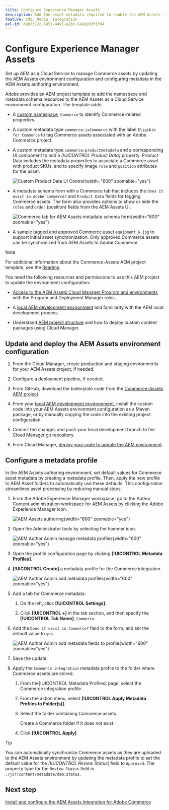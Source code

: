 ```yaml
---
title: Configure Experience Manager Assets
description: Add the asset metadata required to enable the AEM Assets Integration for Commerce to synchronize assets between Adobe Commerce and Experience Manager Assets projects.
feature: CMS, Media, Integration
exl-id: deb7c12c-5951-4491-a2bc-542e993f1f84
---
```

# Configure Experience Manager Assets

Set up AEM as a Cloud Service to manage Commerce assets by updating the AEM Assets environment configuration and configuring metadata in the AEM Assets authoring environment.

Adobe provides an AEM project template to add the namespace and metadata schema resources to the AEM Assets as a Cloud Service environment configuration. The template adds:

- A [custom namespace](https://github.com/ankumalh/assets-commerce/blob/main/ui.config/jcr_root/apps/commerce/config/org.apache.sling.jcr.repoinit.RepositoryInitializer~commerce-namespaces.cfg.json), `Commerce` to identify Commerce-related properties.

- A custom metadata type `commerce:isCommerce` with the label `Eligible for Commerce` to tag Commerce assets associated with an Adobe Commerce project.

- A custom metadata type `commerce:productmetadata` and a corresponding UI component to add a *[!UICONTROL Product Data]* property. Product Data includes the metadata properties to associate a Commerce asset with product SKUs, and to specify image `role` and `position` attributes for the asset.

  ![Custom Product Data UI Control](./assets/aem-commerce-sku-metadata-fields-from-template.png){width="600" zoomable="yes"}

- A metadata schema form with a Commerce tab that includes the `Does it exist in Adobe Commerce?` and `Product Data` fields for tagging Commerce assets. The form also provides options to show or hide the `roles` and `order` (position) fields from the AEM Assets UI.

   ![Commerce tab for AEM Assets metadata schema form](./assets/assets-configure-metadata-schema-form-editor.png){width="600" zoomable="yes"}

- A [sample tagged and approved Commerce asset](https://github.com/ankumalh/assets-commerce/blob/main/ui.content/src/main/content/jcr_root/content/dam/wknd/en/activities/hiking/equipment_6.jpg/.content.xml) `equipment_6.jpg` to support initial asset synchronization. Only approved Commerce assets can be synchronized from AEM Assets to Adobe Commerce.

>[!NOTE]
>For additional information about the Commerce-Assets AEM project template, see the [Readme](https://github.com/ankumalh/assets-commerce).

You need the following resources and permissions to use this AEM project to update the environment configuration:

- [Access to the AEM Assets Cloud Manager Program and environments](https://experienceleague.adobe.com/en/docs/experience-manager-cloud-service/content/onboarding/journey/cloud-manager#access-sysadmin-bo) with the Program and Deployment Manager roles.

- A [local AEM development environment](https://experienceleague.adobe.com/en/docs/experience-manager-learn/cloud-service/local-development-environment-set-up/overview) and familiarity with the AEM local development process.

- Understand [AEM project structure](https://experienceleague.adobe.com/en/docs/experience-manager-cloud-service/content/implementing/developing/aem-project-content-package-structure) and how to deploy custom content packages using Cloud Manager.

## Update and deploy the AEM Assets environment configuration

1. From the Cloud Manager, create production and staging environments for your AEM Assets project, if needed.

1. Configure a deployment pipeline, if needed.

1. From GitHub, download the boilerplate code from the [Commerce-Assets AEM project](https://github.com/ankumalh/assets-commerce).

1. From your [local AEM development environnment](https://experienceleague.adobe.com/en/docs/experience-manager-learn/cloud-service/local-development-environment-set-up/overview), install the custom code into your AEM Assets environment configuration as a Maven package, or by manually copying the code into the existing project configuration.

1. Commit the changes and push your local development branch to the Cloud Manager git repository.

1. From Cloud Manager, [deploy your code to update the AEM environment](https://experienceleague.adobe.com/en/docs/experience-manager-cloud-service/content/implementing/using-cloud-manager/deploy-code#deploying-code-with-cloud-manager).

## Configure a metadata profile

In the AEM Assets authoring environment, set default values for Commerce asset metadata by creating a metadata profile. Then, apply the new profile to 
AEM Asset folders to automatically use these defaults. This configuration streamlines asset processing by reducing manual steps.

1. From the Adobe Experience Manager workspace, go to the Author Content administration workspace for AEM Assets by clicking the Adobe Experience Manager icon.

   ![AEM Assets authoring](./assets/aem-assets-authoring.png){width="600" zoomable="yes"}

1. Open the Administrator tools by selecting the hammer icon.

   ![AEM Author Admin manage metadata profiles](./assets/aem-manage-metadata-profiles.png){width="600" zoomable="yes"}

1. Open the profile configuration page by clicking **[!UICONTROL Metadata Profiles]**.

1. **[!UICONTROL Create]** a metadata profile for the Commerce integration.

   ![AEM Author Admin add metadata profiles ](./assets/aem-create-metadata-profile.png){width="600" zoomable="yes"}

1. Add a tab for Commerce metadata.

   1. On the left, click  **[!UICONTROL Settings]**.

   1. Click  **[!UICONTROL +]** in the tab section, and then specify the **[!UICONTROL Tab Name]**, `Commerce`.

1. Add the `Does it exist in Commerce?` field to the form, and set the default value to `yes`.

   ![AEM Author Admin add metadata fields to profile](./assets/aem-edit-metadata-profile-fields.png){width="600" zoomable="yes"}

1. Save the update.

1. Apply the `Commerce integration` metadata profile to the folder where Commerce assets are stored.

   1. From the[!UICONTROL  Metadata Profiles] page, select the Commerce integration profile.

   1. From the action menu, select **[!UICONTROL Apply Metadata Profiles to Folder(s)]**.

   1. Select the folder containing Commerce assets.

      Create a Commerce folder if it does not exist.

   1. Click **[!UICONTROL Apply]**.

>[!TIP]
>
>You can automatically synchronize Commerce assets as they are uploaded to the AEM Assets environment by updating the metadata profile to set the default value for the _[!UICONTROL Review Status]_ field to `Approved`. The property type for the `Review Status` field is `./jcr:content/metadata/dam:status`.

## Next step

[Install and configure the AEM Assets Integration for Adobe Commerce](aem-assets-configure-commerce.md)
